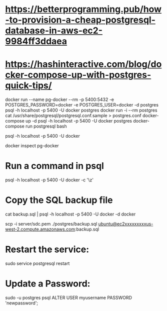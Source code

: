 # https://betterprogramming.pub/how-to-provision-a-cheap-postgresql-database-in-aws-ec2-9984ff3ddaea


# https://hashinteractive.com/blog/docker-compose-up-with-postgres-quick-tips/
docker run --name pg-docker --rm -p 5400:5432 -e POSTGRES_PASSWORD=docker -e POSTGRES_USER=docker -d postgres
psql -h localhost -p 5400 -U docker postgres
docker run -i --rm postgres cat /usr/share/postgresql/postgresql.conf.sample > postgres.conf
docker-compose up -d
psql -h localhost -p 5400 -U docker postgres
docker-compose run postgresql bash

psql -h localhost -p 5400 -U docker

docker inspect pg-docker

# Run a command in psql
psql -h localhost -p 5400 -U docker -c '\z'
# Copy the SQL backup file
cat backup.sql | psql -h localhost -p 5400 -U docker -d docker


scp -i server/sdc.pem ./postgres/backup.sql ubuntu@ec2xxxxxxxxxus-west-2.compute.amazonaws.com:backup.sql

# Restart the service:
sudo service postgresql restart

# Update a Password:
sudo -u postgres psql
ALTER USER myusername PASSWORD 'newpassword';